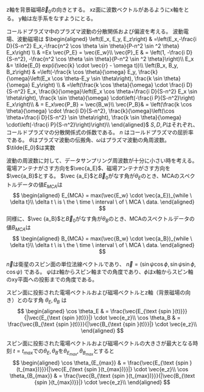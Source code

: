 z軸を背景磁場$\vec B_0$の向きとする。
xz面に波数ベクトルがあるようにx軸をとる。
y軸は左手系をなすようにとる。

コールドプラズマ中のプラズマ波動の分散関係および偏波を考える。
波動電場、波動磁場は
$\begin{aligned}
\left(E_x, E_y, E_z\right) & =\left(E_x,-\frac{i D}{S-n^2} E_x,-\frac{n^2 \cos \theta \sin \theta}{P-n^2 \sin ^2 \theta} E_x\right) \\
& =Ex \vec{P_E} = \vec{E_w}\\
\vec{P}_E & = \left(1, -\frac{i D}{S-n^2}, -\frac{n^2 \cos \theta \sin \theta}{P-n^2 \sin ^2 \theta}\right)\\
E_x &= \tilde{E_0} exp(i(\vec{k} \cdot \vec{r} - \omega t))\\
\left(B_x, B_y, B_z\right) & =\left(-\frac{k \cos \theta}{\omega} E_y, \frac{k}{\omega}\left(E_x \cos \theta-E_y \sin \theta\right), \frac{k \sin \theta}{\omega} E_y\right) \\
& =\left(\frac{k \cos \theta}{\omega} \cdot \frac{i D}{S-n^2} E_x, \frac{k}{\omega}\left(E_x \cos \theta+\frac{i D}{S-n^2} E_x \sin \theta\right), \frac{k \sin \theta}{\omega} \cdot\left(-\frac{i P}{S-n^2}\right) E_x\right)\\
& = E_x\vec{P_B} = \vec{B_w}\\
\vec{P_B}& = \left(\frac{k \cos \theta}{\omega} \cdot \frac{i D}{S-n^2}, \frac{k}{\omega}\left(\cos \theta+\frac{i D}{S-n^2} \sin \theta\right), \frac{k \sin \theta}{\omega} \cdot\left(-\frac{i P}{S-n^2}\right)\right)\\
\end{aligned}$
$S, D, P$はそれぞれ、コールドプラズマの分散関係式の係数である。
$n$ はコールドプラズマの屈折率である。
$\theta$はプラズマ波動の伝搬角、$\omega$はプラズマ波動の角周波数。
$\tilde{E_0}$は実数

波動の周波数に対して、データサンプリング周波数が十分に小さい時を考える。
電場アンテナがさす方向を$\vec{a_E}$、磁場アンテナがさす方向を$\vec{a_B}$とする。
$\vec {a_E}$と$\vec B_0$がなす角が$\theta_E$のとき、MCAのスペクトルデータの値$E_{MCA}$は
$$
\begin{aligned}
E_{MCA} = max(\vec{E_w} \cdot \vec{a_E})_{while \ \delta t}\\
\delta t \ is \ the \ time \ interval \ of \ MCA \ data.
\end{aligned}
$$
同様に、$\vec {a_B}$と$\vec B_0$がなす角が$\theta_B$のとき、MCAのスペクトルデータの値$B_{MCA}$は
$$
\begin{aligned}
B_{MCA} = max(\vec{B_w} \cdot \vec{a_B})_{while \ \delta t}\\
\delta t \ is \ the \ time \ interval \ of \ MCA \ data.
\end{aligned}
$$

$\vec{n}$は衛星のスピン面の単位法線ベクトルであり、
$\vec{n} = (\sin \psi \cos \phi, \sin \psi \sin \phi, \cos \psi)$
である。
$\psi$はz軸からスピン軸までの角度であり、$\phi$はx軸からスピン軸のxy平面への投影までの角度である。

スピン面に投影された電場ベクトルおよび磁場ベクトルとz軸（背景磁場の向き）とのなす角 $\theta_E, \theta_B$ は
$$
\begin{aligned}
\cos \theta_E & = \frac{\vec{E_{\text {spin }(t)}}}{|\vec{E_{\text {spin }(t)}}|} \cdot \vec{e_z}\\
\cos \theta_B & = \frac{\vec{B_{\text {spin }(t)}}}{|\vec{B_{\text {spin }(t)}}|} \cdot \vec{e_z}\\
\end{aligned}
$$

スピン面に投影された電場ベクトルおよび磁場ベクトルの大きさが最大となる時刻 $t=t_{max}$での$\theta_{E}, \theta_{B}$を$\theta_{E_{max}}, \theta_{B_{max}}$とすると
$$
\begin{aligned}
\cos \theta_{E_{max}} & = \frac{\vec{E_{\text {spin }(t_{max})}}}{|\vec{E_{\text {spin }(t_{max})}}|} \cdot \vec{e_z}\\
\cos \theta_{B_{max}} & = \frac{\vec{B_{\text {spin }(t_{max})}}}{|\vec{B_{\text {spin }(t_{max})}}|} \cdot \vec{e_z}\\
\end{aligned}
$$
